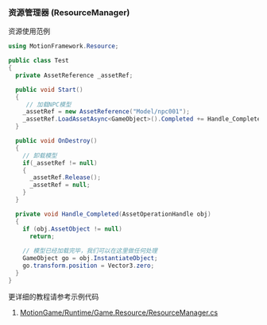 ### 资源管理器 (ResourceManager)

资源使用范例
```C#
using MotionFramework.Resource;

public class Test
{
  private AssetReference _assetRef;

  public void Start()
  {
     // 加载NPC模型 
    _assetRef = new AssetReference("Model/npc001");
    _assetRef.LoadAssetAsync<GameObject>().Completed += Handle_Completed;
  }

  public void OnDestroy()
  {
    // 卸载模型
    if(_assetRef != null)
    {
      _assetRef.Release();
      _assetRef = null;
    }
  }

  private void Handle_Completed(AssetOperationHandle obj)
  {
    if (obj.AssetObject != null)
      return;
    
    // 模型已经加载完毕，我们可以在这里做任何处理
    GameObject go = obj.InstantiateObject;
    go.transform.position = Vector3.zero;
  }
}
```

更详细的教程请参考示例代码
1. [MotionGame/Runtime/Game.Resource/ResourceManager.cs](https://github.com/gmhevinci/MotionFramework/blob/master/Assets/MotionFramework/MotionGame/Runtime/Game.Resource/ResourceManager.cs)

